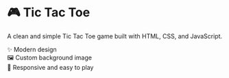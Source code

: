 # 🎮 Tic Tac Toe

A clean and simple Tic Tac Toe game built with HTML, CSS, and JavaScript.

✨ Modern design  
🖼️ Custom background image  
📱 Responsive and easy to play
